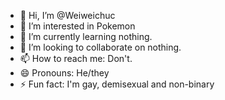 - 👋 Hi, I’m @Weiweichuc
- 👀 I’m interested in Pokemon
- 🌱 I’m currently learning nothing.
- 💞️ I’m looking to collaborate on nothing.
- 📫 How to reach me: Don't.
- 😄 Pronouns: He/they
- ⚡ Fun fact: I'm gay, demisexual and non-binary

<!---
Weiweichuc/Weiweichuc is a ✨ special ✨ repository because its `README.md` (this file) appears on your GitHub profile.
You can click the Preview link to take a look at your changes.
--->
